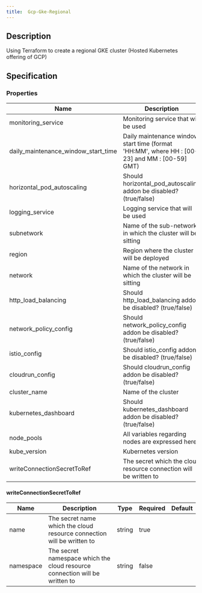 ```yaml
---
title:  Gcp-Gke-Regional
---
```


## Description

Using Terraform to create a regional GKE cluster (Hosted Kubernetes offering of GCP)

## Specification


### Properties

 Name | Description | Type | Required | Default 
 ------------ | ------------- | ------------- | ------------- | ------------- 
 monitoring_service | Monitoring service that will be used |  | true |  
 daily_maintenance_window_start_time | Daily maintenance window start time (format 'HH:MM', where HH : [00-23] and MM : [00-59] GMT) |  | true |  
 horizontal_pod_autoscaling | Should horizontal_pod_autoscaling addon be disabled? (true/false) |  | false |  
 logging_service | Logging service that will be used |  | true |  
 subnetwork | Name of the sub-network in which the cluster will be sitting |  | false |  
 region | Region where the cluster will be deployed |  | true |  
 network | Name of the network in which the cluster will be sitting |  | false |  
 http_load_balancing | Should http_load_balancing addon be disabled? (true/false) |  | false |  
 network_policy_config | Should network_policy_config addon be disabled? (true/false) |  | false |  
 istio_config | Should istio_config addon be disabled? (true/false) |  | false |  
 cloudrun_config | Should cloudrun_config addon be disabled? (true/false) |  | false |  
 cluster_name | Name of the cluster |  | true |  
 kubernetes_dashboard | Should kubernetes_dashboard addon be disabled? (true/false) |  | false |  
 node_pools | All variables regarding nodes are expressed here |  | false |  
 kube_version | Kubernetes version |  | true |  
 writeConnectionSecretToRef | The secret which the cloud resource connection will be written to | [writeConnectionSecretToRef](#writeConnectionSecretToRef) | false |  


#### writeConnectionSecretToRef

 Name | Description | Type | Required | Default 
 ------------ | ------------- | ------------- | ------------- | ------------- 
 name | The secret name which the cloud resource connection will be written to | string | true |  
 namespace | The secret namespace which the cloud resource connection will be written to | string | false |  
